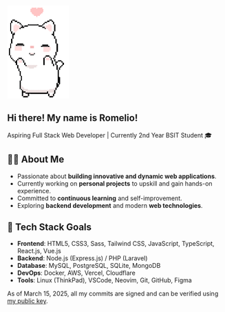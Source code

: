 ![cat dancing](./cat.gif)

## Hi there! My name is Romelio!

Aspiring Full Stack Web Developer | Currently 2nd Year BSIT Student 🎓

## 🧑‍💻 About Me
-  Passionate about **building innovative and dynamic web applications**.  
-  Currently working on **personal projects** to upskill and gain hands-on experience.  
-  Committed to **continuous learning** and self-improvement.  
-  Exploring **backend development** and modern **web technologies**.  

## 🎯 Tech Stack Goals
- **Frontend**: HTML5, CSS3, Sass, Tailwind CSS, JavaScript, TypeScript, React.js, Vue.js  
- **Backend**: Node.js (Express.js) /  PHP (Laravel)  
- **Database**: MySQL, PostgreSQL, SQLite, MongoDB
- **DevOps**: Docker, AWS, Vercel, Cloudflare
- **Tools**: Linux (ThinkPad), VSCode, Neovim, Git, GitHub, Figma     

As of March 15, 2025, all my commits are signed and can be verified using [my public key](public_key.asc?raw=true). 
